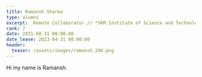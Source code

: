 ```yaml
---
title: Ramansh Sharma
type: alumni
excerpt:  Remote Collaborator // *SRM Institute of Science and Technology*
rank: 7
date: 2021-08-31 00:00:00
date_leave: 2023-04-31 00:00:00
header:
  teaser: /assets/images/ramansh_200.png
---
```


Hi my name is Ramansh.